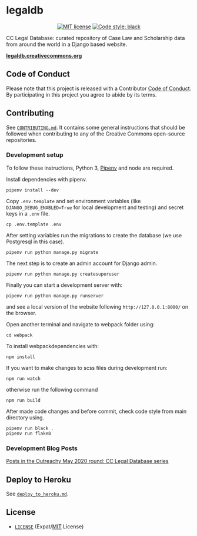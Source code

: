 # legaldb

<p align="center">
    <a href="https://github.com/creativecommons/caselaw/blob/master/LICENSE"><img alt="MIT license" src="https://img.shields.io/github/license/creativecommons/vocabulary.svg?color=brightgreen"/></a>
    <a href="https://github.com/psf/black"><img alt="Code style: black" src="https://img.shields.io/badge/code%20style-black-000000.svg"></a>
</p>

CC Legal Database: curated repository of Case Law and Scholarship data from around the world in a Django based website.

**[legaldb.creativecommons.org](https://legaldb.creativecommons.org/)**

## Code of Conduct

Please note that this project is released with a Contributor [Code of
Conduct](CODE_OF_CONDUCT.md). By participating in this project you agree to
abide by its terms.

## Contributing

See [`CONTRIBUTING.md`](CONTRIBUTING.md). It contains some general instructions
that should be followed when contributing to any of the Creative Commons
open-source repositories.

### Development setup

To follow these instructions, Python 3,
[Pipenv](https://pipenv.pypa.io/en/latest/) and node are required.

Install dependencies with pipenv.

```shell
pipenv install --dev
```

Copy `.env.template` and set environment variables (like
`DJANGO_DEBUG_ENABLED=True` for local development and testing) and secret keys
in a `.env` file.

```shell
cp .env.template .env
```

After setting variables run the migrations to create the database (we use
Postgresql in this case).

```shell
pipenv run python manage.py migrate
```

The next step is to create an admin account for Django admin.

```shell
pipenv run python manage.py createsuperuser
```

Finally you can start a development server with:

```shell
pipenv run python manage.py runserver
```

and see a local version of the website following `http://127.0.0.1:8000/` on
the browser.

Open another terminal and navigate to webpack folder using:

```shell
cd webpack
```

To install webpackdependencies with:

```shell
npm install
```

If you want to make changes to scss files during development run:

```shell
npm run watch
```

otherwise run the following command

```shell
npm run build
```

After made code changes and before commit, check code style from main directory using.

```shell
pipenv run black .
pipenv run flake8
```

### Development Blog Posts

[Posts in the Outreachy May 2020 round: CC Legal Database series][blogseries]

## Deploy to Heroku

See [`deploy_to_heroku.md`](deploy_to_heroku.md).

## License

- [`LICENSE`](LICENSE) (Expat/[MIT] License)

[blogseries]: https://opensource.creativecommons.org/blog/entries/legal-database-a-new-beginning/#series
[mit]: http://www.opensource.org/licenses/MIT
